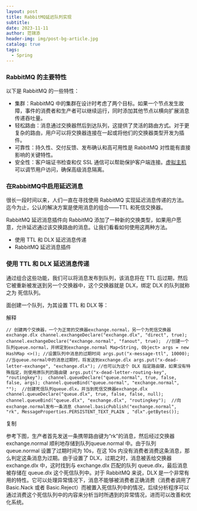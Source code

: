 ```yaml
---
layout: post
title: RabbitMQ延迟队列实现
subtitle: 
date: 2023-11-11
author: 范锦添
header-img: img/post-bg-article.jpg
catalog: true
tags:
  - Spring
---
```

### **RabbitMQ 的主要特性**

以下是 RabbitMQ 的一些特性：

- 集群：RabbitMQ 中的集群在设计时考虑了两个目标。如果一个节点发生故障，事件的消费者和生产者可以继续运行，同时添加其他节点以横向扩展消息传递吞吐量。
- 轻松路由：消息通过交换器然后到达队列，这提供了灵活的路由方式。对于更复杂的路由，用户可以将交换器连接在一起或将他们的交换器类型开发为插件。
- 可靠性：持久性、交付反馈、发布确认和高可用性是 RabbitMQ 对性能有直接影响的关键特性。
- 安全性：客户端证书检查和仅 SSL 通信可以帮助保护客户端连接。[虚拟主机](https://cloud.tencent.com/product/lighthouse?from_column=20065&from=20065)可以调节用户访问，确保高级消息隔离。

### **在RabbitMQ中启用延迟消息**

很长一段时间以来，人们一直在寻找使用 RabbitMQ 实现延迟消息传递的方法。迄今为止，公认的解决方案是使用消息的组合——TTL 和死信交换器。

RabbitMQ 延迟消息插件向 RabbitMQ 添加了一种新的交换类型，如果用户愿意，允许延迟通过该交换路由的消息。让我们看看如何使用这两种方法。

- 使用 TTL 和 DLX 延迟消息传递
- RabbitMQ 延迟消息插件

### **使用 TTL 和 DLX 延迟消息传递**

通过组合这些功能，我们可以将消息发布到队列，该消息将在 TTL 后过期，然后它被重新被发送到另一个交换器中，这个交换器就是 DLX，绑定 DLX 的队列就称之为 死信队列。

面创建一个队列，为其设置 TTL 和 DLX 等：

解释

`// 创建两个交换器，一个为正常的交换器exchange.normal，另一个为死信交换器exchange.dlx channel.exchangeDeclare("exchange.dlx", "direct", true); channel.exchangeDeclare("exchange.normal", "fanout", true);  //创建一个队列queue.normal，并绑定到exchange.normal Map<String, Object> args = new HashMap <>(); //设置队列中消息的过期时间 args.put("x-message-ttl", 10000); //当queue.normal中的消息过期时，将发送到exchange.dlx args.put("x-dead-letter-exchange", "exchange.dlx"); //也可以为这个 DLX 指定路由键，如果没有特殊指定，则使用原队列的路由键 args.put("x-dead-letter-routing-key", "routingkey");  channel.queueDeclare("queue.normal", true, false, false, args); channel.queueBind("queue.normal", "exchange.normal", "");  //创建死信队列queue.dlx，并当到死信交换器exchange.dlx channel.queueDeclare("queue.dlx", true, false, false, null); channel.queueBind("queue.dlx", "exchange.dlx", "routingkey");  //向exchange.normal发布一条消息 channel.basicPublish("exchange.normal", "rk", MessageProperties.PERSISTENT_TEXT_PLAIN , "dlx".getBytes());`

复制

参考下图，生产者首先发送一条携带路由键为“rk”的消息，然后经过交换器 exchange.normal 顺利地存储到队列queue.normal 中。由于队列 queue.normal 设置了过期时间为 10s，在这 10s 内没有消费者消费这条消息，那么判定这条消息为过期。由于设置了 DLX，过期之时，消息被丢给交换器 exchange.dlx 中，这时找到与 exchange.dlx 匹配的队列 queue.dlx，最后消息被存储在 queue.dlx 这个死信队列中。对于 RabbitMQ 来说，DLX 是一个非常有用的特性。它可以处理异常情况下，消息不能够被消费者正确消费（消费者调用了 Basic.Nack 或者 Basic.Reject）而被置入死信队列中的情况，后续分析程序可以通过消费这个死信队列中的内容来分析当时所遇到的异常情况，进而可以改善和优化系统。